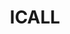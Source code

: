 ---
title: "ICALL"
enwords: "International Conference on Arabic Language and Literature"
arwords: "المؤتمر الدولي للغة العربية وآدابها"
categories: "General"
enlexicons: "I"
arlexicons: "ء"
citations: "http://icall.event.upi.edu/"
sources: "http://icall.event.upi.edu/"
translators: "Tarek Oraby"
Authors: "Tarek Oraby"
---